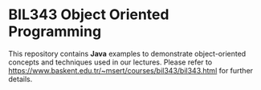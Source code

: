 # BIL343 Object Oriented Programming
This repository contains **Java** examples to demonstrate object-oriented concepts and techniques used in our lectures. Please refer to https://www.baskent.edu.tr/~msert/courses/bil343/bil343.html for further details.
